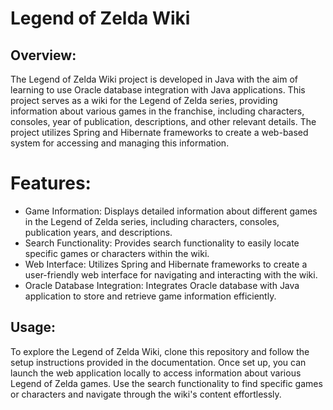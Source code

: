 # Legend of Zelda Wiki
## Overview:
The Legend of Zelda Wiki project is developed in Java with the aim of learning to use Oracle database integration with Java applications. This project serves as a wiki for the Legend of Zelda series, providing information about various games in the franchise, including characters, consoles, year of publication, descriptions, and other relevant details. The project utilizes Spring and Hibernate frameworks to create a web-based system for accessing and managing this information.

# Features:
- Game Information: Displays detailed information about different games in the Legend of Zelda series, including characters, consoles, publication years, and descriptions.
- Search Functionality: Provides search functionality to easily locate specific games or characters within the wiki.
- Web Interface: Utilizes Spring and Hibernate frameworks to create a user-friendly web interface for navigating and interacting with the wiki.
- Oracle Database Integration: Integrates Oracle database with Java application to store and retrieve game information efficiently.
## Usage:
To explore the Legend of Zelda Wiki, clone this repository and follow the setup instructions provided in the documentation. Once set up, you can launch the web application locally to access information about various Legend of Zelda games. Use the search functionality to find specific games or characters and navigate through the wiki's content effortlessly.
